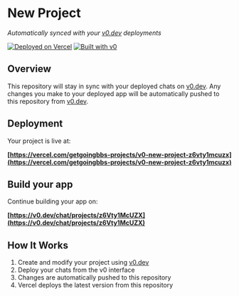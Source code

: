 # New Project

*Automatically synced with your [v0.dev](https://v0.dev) deployments*

[![Deployed on Vercel](https://img.shields.io/badge/Deployed%20on-Vercel-black?style=for-the-badge&logo=vercel)](https://vercel.com/getgoingbbs-projects/v0-new-project-z6vty1mcuzx)
[![Built with v0](https://img.shields.io/badge/Built%20with-v0.dev-black?style=for-the-badge)](https://v0.dev/chat/projects/z6Vty1McUZX)

## Overview

This repository will stay in sync with your deployed chats on [v0.dev](https://v0.dev).
Any changes you make to your deployed app will be automatically pushed to this repository from [v0.dev](https://v0.dev).

## Deployment

Your project is live at:

**[https://vercel.com/getgoingbbs-projects/v0-new-project-z6vty1mcuzx](https://vercel.com/getgoingbbs-projects/v0-new-project-z6vty1mcuzx)**

## Build your app

Continue building your app on:

**[https://v0.dev/chat/projects/z6Vty1McUZX](https://v0.dev/chat/projects/z6Vty1McUZX)**

## How It Works

1. Create and modify your project using [v0.dev](https://v0.dev)
2. Deploy your chats from the v0 interface
3. Changes are automatically pushed to this repository
4. Vercel deploys the latest version from this repository